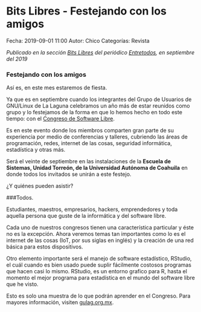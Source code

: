 Bits Libres - Festejando con los amigos
==================================

Fecha: 2019-09-01 11:00
Autor: Chico
Categorías: Revista

_Publicado en la sección [Bits Libres](http://www.gulag.org.mx/revista/2016-05-10-Bits-Libres.html) del periódico [Entretodos](http://periodicoentretodos.com/), en septiembre del 2019_

<!-- break -->

### Festejando con los amigos

Así es, en este mes estaremos de fiesta.

Ya que es en septiembre cuando los integrantes del Grupo de Usuarios de GNU/Linux de La Laguna celebramos un año más de estar reunidos como grupo y lo festejamos de la forma en que lo hemos hecho en todo este tiempo: con el [Congreso de Software Libre](http://www.gulag.org.mx/entradas/2019-09-02-congreso-2019.html).

Es en este evento donde los miembros comparten gran parte de su experiencia por medio de conferencias y talleres, cubriendo las áreas de programación, redes, internet de las cosas, seguridad informática, estadística y otras más.

Será el veinte de septiembre en las instalaciones de la **Escuela de Sistemas, Unidad Torreón, de la Universidad Autónoma de Coahuila** en donde todos los invitados se unirán a este festejo.

¿Y quiénes pueden asistir?

###Todos.

Estudiantes, maestros, empresarios, hackers, emprendedores y toda aquella persona que guste de la informática y del software libre.

Cada uno de nuestros congresos tienen una característica particular y éste no es la excepción. Ahora veremos temas tan importantes como lo es el internet de las cosas (IoT, por sus siglas en inglés) y la creación de una red básica para estos dispositivos.

Otro elemento importante será el manejo de software estadístico, RStudio, el cuál cuando es bien usado puede suplir fácilmente costosos programas que hacen casi lo mismo. RStudio, es un entorno grafico para R, hasta el momento el mejor programa para estadística en el mundo del software libre que he visto.

Esto es solo una muestra de lo que podrán aprender en el Congreso. Para mayores información, visiten [gulag.org.mx](http://www.gulag.org.mx/).

